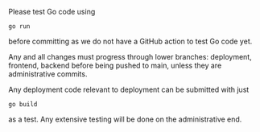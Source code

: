 Please test Go code using
```
go run
```
before committing as we do not have a GitHub action to test Go code yet.

Any and all changes must progress through lower branches: deployment, frontend, backend before being pushed to main, unless they are administrative commits.

Any deployment code relevant to deployment can be submitted with just
```
go build
```
as a test. Any extensive testing will be done on the administrative end.
